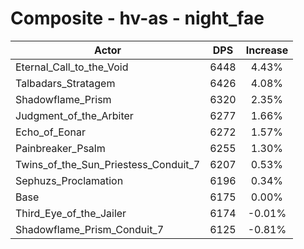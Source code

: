 # Composite - hv-as - night_fae
| Actor | DPS | Increase |
|---|:---:|:---:|
|Eternal_Call_to_the_Void|6448|4.43%|
|Talbadars_Stratagem|6426|4.08%|
|Shadowflame_Prism|6320|2.35%|
|Judgment_of_the_Arbiter|6277|1.66%|
|Echo_of_Eonar|6272|1.57%|
|Painbreaker_Psalm|6255|1.30%|
|Twins_of_the_Sun_Priestess_Conduit_7|6207|0.53%|
|Sephuzs_Proclamation|6196|0.34%|
|Base|6175|0.00%|
|Third_Eye_of_the_Jailer|6174|-0.01%|
|Shadowflame_Prism_Conduit_7|6125|-0.81%|
